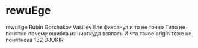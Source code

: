 # rewuEge
rewuEge
Rubin
Gorchakov
Vasiliev
Еле фиксанул и то не точно
Типо не понятно почему ошибка из ниоткуда взялась
И что такое origin тоже не понятноaa
132
DJOKIR